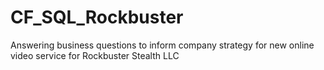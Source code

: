 # CF_SQL_Rockbuster
Answering business questions to inform company strategy for new online video service for Rockbuster Stealth LLC

